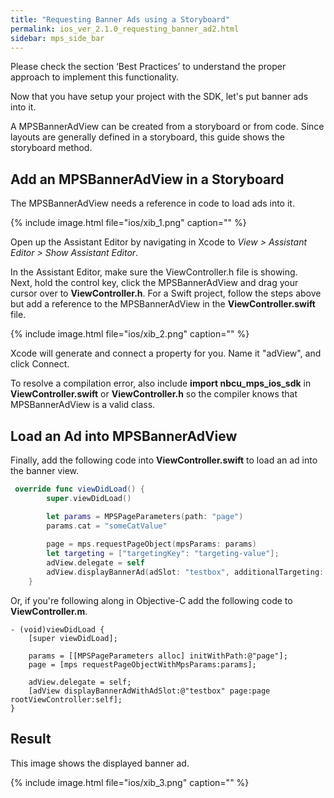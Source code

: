```yaml
---
title: "Requesting Banner Ads using a Storyboard"
permalink: ios_ver_2.1.0_requesting_banner_ad2.html
sidebar: mps_side_bar
---
```


Please check the section ‘Best Practices’ to understand the proper approach to implement this functionality.

Now that you have setup your project with the SDK, let's put banner ads into it.

A MPSBannerAdView can be created from a storyboard or from code. Since layouts are generally defined in a storyboard, this guide shows the storyboard method.

## Add an MPSBannerAdView in a Storyboard <br/>

The MPSBannerAdView needs a reference in code to load ads into it.  

{% include image.html file="ios/xib_1.png" caption="" %}

Open up the Assistant Editor by navigating in Xcode to *View > Assistant Editor > Show Assistant Editor*. 

In the Assistant Editor, make sure the ViewController.h file is showing.  
Next, hold the control key, click the MPSBannerAdView and drag your cursor over to **ViewController.h**. For a Swift project, follow the steps above but add a reference to the MPSBannerAdView in the **ViewController.swift** file.

{% include image.html file="ios/xib_2.png" caption="" %}

Xcode will generate and connect a property for you. Name it "adView", and click Connect.

To resolve a compilation error, also include **import nbcu_mps_ios_sdk** in **ViewController.swift** or **ViewController.h** so the compiler knows that MPSBannerAdView is a valid class.

## Load an Ad into MPSBannerAdView

Finally, add the following code into **ViewController.swift** to load an ad into the banner view.

```swift
 override func viewDidLoad() {
        super.viewDidLoad()

        let params = MPSPageParameters(path: "page")
        params.cat = "someCatValue"
        
        page = mps.requestPageObject(mpsParams: params)
        let targeting = ["targetingKey": "targeting-value"];
        adView.delegate = self
        adView.displayBannerAd(adSlot: "testbox", additionalTargeting: targeting, page: page, rootViewController: self)
    }
```

Or, if you're following along in Objective-C add the following code to **ViewController.m**.

```objc
- (void)viewDidLoad {
    [super viewDidLoad];
    
    params = [[MPSPageParameters alloc] initWithPath:@"page"];
    page = [mps requestPageObjectWithMpsParams:params];   

    adView.delegate = self;
    [adView displayBannerAdWithAdSlot:@"testbox" page:page rootViewController:self];
}
```

## Result
This image shows the displayed banner ad.

{% include image.html file="ios/xib_3.png" caption="" %}